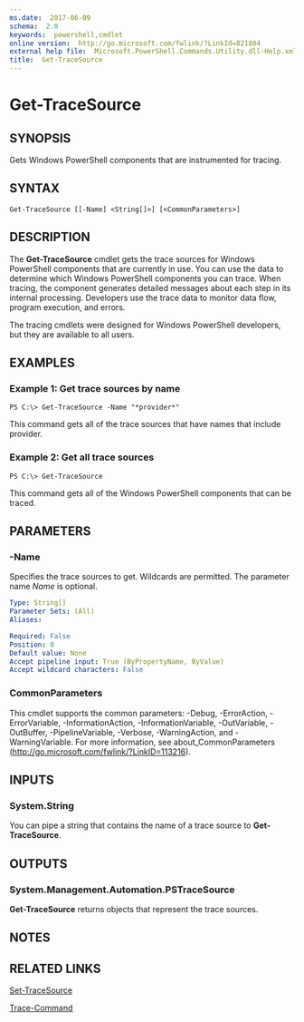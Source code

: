 ```yaml
---
ms.date:  2017-06-09
schema:  2.0
keywords:  powershell,cmdlet
online version:  http://go.microsoft.com/fwlink/?LinkId=821804
external help file:  Microsoft.PowerShell.Commands.Utility.dll-Help.xml
title:  Get-TraceSource
---
```


# Get-TraceSource

## SYNOPSIS
Gets Windows PowerShell components that are instrumented for tracing.

## SYNTAX

```
Get-TraceSource [[-Name] <String[]>] [<CommonParameters>]
```

## DESCRIPTION
The **Get-TraceSource** cmdlet gets the trace sources for Windows PowerShell components that are currently in use.
You can use the data to determine which Windows PowerShell components you can trace.
When tracing, the component generates detailed messages about each step in its internal processing.
Developers use the trace data to monitor data flow, program execution, and errors.

The tracing cmdlets were designed for Windows PowerShell developers, but they are available to all users.

## EXAMPLES

### Example 1: Get trace sources by name
```
PS C:\> Get-TraceSource -Name "*provider*"
```

This command gets all of the trace sources that have names that include provider.

### Example 2: Get all trace sources
```
PS C:\> Get-TraceSource
```

This command gets all of the Windows PowerShell components that can be traced.

## PARAMETERS

### -Name
Specifies the trace sources to get.
Wildcards are permitted.
The parameter name *Name* is optional.

```yaml
Type: String[]
Parameter Sets: (All)
Aliases: 

Required: False
Position: 0
Default value: None
Accept pipeline input: True (ByPropertyName, ByValue)
Accept wildcard characters: False
```

### CommonParameters
This cmdlet supports the common parameters: -Debug, -ErrorAction, -ErrorVariable, -InformationAction, -InformationVariable, -OutVariable, -OutBuffer, -PipelineVariable, -Verbose, -WarningAction, and -WarningVariable. For more information, see about_CommonParameters (http://go.microsoft.com/fwlink/?LinkID=113216).

## INPUTS

### System.String
You can pipe a string that contains the name of a trace source to **Get-TraceSource**.

## OUTPUTS

### System.Management.Automation.PSTraceSource
**Get-TraceSource** returns objects that represent the trace sources.

## NOTES

## RELATED LINKS

[Set-TraceSource](Set-TraceSource.md)

[Trace-Command](Trace-Command.md)

